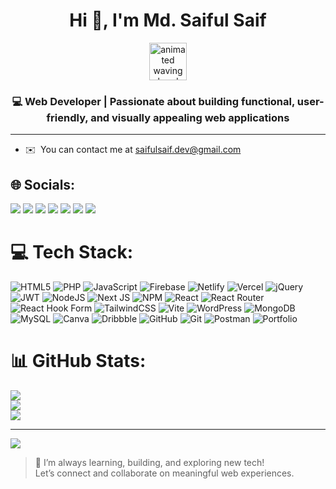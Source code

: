 <h1 align="center">Hi 👋, I'm Md. Saiful Saif</h1>
<p align="center">
  <img src="https://user-images.githubusercontent.com/00000000/176309783-0785949b-9127-417c-8b55-ab5a4333674e.gif" alt="animated waving hand" width="60" />
</p>

<h3 align="center">💻 Web Developer | Passionate about building functional, user-friendly, and visually appealing web applications</h3>

---

* ✉️  You can contact me at [saifulsaif.dev@gmail.com](mailto:saifulsaif.dev@gmail.com)



## 🌐 Socials:
<p>
  <a href="mailto:saifulsaif.dev@gmail.com"><img src="https://img.shields.io/badge/Email-%23EA4335.svg?style=for-the-badge&logo=gmail&logoColor=white" /></a>
  <a href="https://www.linkedin.com/in/mdsaifulsaif" target="_blank"><img src="https://img.shields.io/badge/LinkedIn-%230077B5.svg?style=for-the-badge&logo=linkedin&logoColor=white" /></a>
  <a href="https://web.facebook.com/saiful.saif.801798?_rdc=1&_rdr#" target="_blank"><img src="https://img.shields.io/badge/Facebook-%231877F2.svg?style=for-the-badge&logo=facebook&logoColor=white" /></a>
  <a href="https://www.behance.net/mdsaifulsaif" target="_blank"><img src="https://img.shields.io/badge/Behance-%23191919.svg?style=for-the-badge&logo=behance&logoColor=white" /></a>
  <a href="https://dribbble.com/mdsaifulsaif" target="_blank"><img src="https://img.shields.io/badge/Dribbble-%23EA4C89.svg?style=for-the-badge&logo=dribbble&logoColor=white" /></a>
  <a href="https://www.instagram.com/mdsaifulsaif" target="_blank"><img src="https://img.shields.io/badge/Instagram-%23E4405F.svg?style=for-the-badge&logo=instagram&logoColor=white" /></a>
  <a href="https://twitter.com/mdsaifulsaif" target="_blank"><img src="https://img.shields.io/badge/X-%23000000.svg?style=for-the-badge&logo=x&logoColor=white" /></a>
</p>

# 💻 Tech Stack:
![HTML5](https://img.shields.io/badge/html5-%23E34F26.svg?style=for-the-badge&logo=html5&logoColor=white) ![PHP](https://img.shields.io/badge/php-%23777BB4.svg?style=for-the-badge&logo=php&logoColor=white) ![JavaScript](https://img.shields.io/badge/javascript-%23323330.svg?style=for-the-badge&logo=javascript&logoColor=%23F7DF1E) ![Firebase](https://img.shields.io/badge/firebase-%23039BE5.svg?style=for-the-badge&logo=firebase) ![Netlify](https://img.shields.io/badge/netlify-%23000000.svg?style=for-the-badge&logo=netlify&logoColor=#00C7B7) ![Vercel](https://img.shields.io/badge/vercel-%23000000.svg?style=for-the-badge&logo=vercel&logoColor=white) ![jQuery](https://img.shields.io/badge/jquery-%230769AD.svg?style=for-the-badge&logo=jquery&logoColor=white) ![JWT](https://img.shields.io/badge/JWT-black?style=for-the-badge&logo=JSON%20web%20tokens) ![NodeJS](https://img.shields.io/badge/node.js-6DA55F?style=for-the-badge&logo=node.js&logoColor=white) ![Next JS](https://img.shields.io/badge/Next-black?style=for-the-badge&logo=next.js&logoColor=white) ![NPM](https://img.shields.io/badge/NPM-%23CB3837.svg?style=for-the-badge&logo=npm&logoColor=white) ![React](https://img.shields.io/badge/react-%2320232a.svg?style=for-the-badge&logo=react&logoColor=%2361DAFB) ![React Router](https://img.shields.io/badge/React_Router-CA4245?style=for-the-badge&logo=react-router&logoColor=white) ![React Hook Form](https://img.shields.io/badge/React%20Hook%20Form-%23EC5990.svg?style=for-the-badge&logo=reacthookform&logoColor=white) ![TailwindCSS](https://img.shields.io/badge/tailwindcss-%2338B2AC.svg?style=for-the-badge&logo=tailwind-css&logoColor=white) ![Vite](https://img.shields.io/badge/vite-%23646CFF.svg?style=for-the-badge&logo=vite&logoColor=white) ![WordPress](https://img.shields.io/badge/WordPress-%23117AC9.svg?style=for-the-badge&logo=WordPress&logoColor=white) ![MongoDB](https://img.shields.io/badge/MongoDB-%234ea94b.svg?style=for-the-badge&logo=mongodb&logoColor=white) ![MySQL](https://img.shields.io/badge/mysql-4479A1.svg?style=for-the-badge&logo=mysql&logoColor=white) ![Canva](https://img.shields.io/badge/Canva-%2300C4CC.svg?style=for-the-badge&logo=Canva&logoColor=white) ![Dribbble](https://img.shields.io/badge/Dribbble-EA4C89?style=for-the-badge&logo=dribbble&logoColor=white) ![GitHub](https://img.shields.io/badge/github-%23121011.svg?style=for-the-badge&logo=github&logoColor=white) ![Git](https://img.shields.io/badge/git-%23F05033.svg?style=for-the-badge&logo=git&logoColor=white) ![Postman](https://img.shields.io/badge/Postman-FF6C37?style=for-the-badge&logo=postman&logoColor=white) ![Portfolio](https://img.shields.io/badge/Portfolio-%23000000.svg?style=for-the-badge&logo=firefox&logoColor=#FF7139)
# 📊 GitHub Stats:
![](https://github-readme-stats.vercel.app/api?username=mdsaifulsaif&theme=dark&hide_border=false&include_all_commits=true&count_private=true)<br/>
![](https://nirzak-streak-stats.vercel.app/?user=mdsaifulsaif&theme=dark&hide_border=false)<br/>
![](https://github-readme-stats.vercel.app/api/top-langs/?username=mdsaifulsaif&theme=dark&hide_border=false&include_all_commits=true&count_private=true&layout=compact)

---
[![](https://visitcount.itsvg.in/api?id=mdsaifulsaif&icon=0&color=0)](https://visitcount.itsvg.in)




> 🙌 I’m always learning, building, and exploring new tech!  
> Let’s connect and collaborate on meaningful web experiences.

<!-- Proudly created with GPRM ( https://gprm.itsvg.in ) -->





















